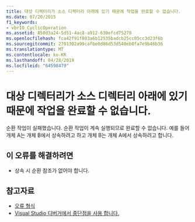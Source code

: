 ```yaml
---
title: 대상 디렉터리가 소스 디렉터리 아래에 있기 때문에 작업을 완료할 수 없습니다.
ms.date: 07/20/2015
f1_keywords:
- vbrIO_CyclicOperation
ms.assetid: 850d3a24-5d51-4ac8-a912-630efcd75278
ms.openlocfilehash: fca42f91f803a6b12535badcb25cc05cc3d23f6b
ms.sourcegitcommit: 2701302a99cafbe0d86d53d540eb0fa7e9b46b36
ms.translationtype: MT
ms.contentlocale: ko-KR
ms.lasthandoff: 04/28/2019
ms.locfileid: "64598479"
---
```

# <a name="could-not-complete-operation-since-target-directory-is-under-source-directory"></a>대상 디렉터리가 소스 디렉터리 아래에 있기 때문에 작업을 완료할 수 없습니다.
순환 작업이 실패했습니다. 순환 작업이 계속 실행되므로 완료할 수 없습니다. 예를 들어 개체 A는 개체 B에서 상속하려고 하고 개체 B는 개체 A에서 상속하려고 합니다.  
  
## <a name="to-correct-this-error"></a>이 오류를 해결하려면  
  
- 상속 시 순환 참조가 없어야 합니다.  
  
## <a name="see-also"></a>참고자료

- [오류 형식](../../visual-basic/programming-guide/language-features/error-types.md)
- [Visual Studio 디버거에서 중단점을 사용 합니다.](/visualstudio/debugger/using-breakpoints)
